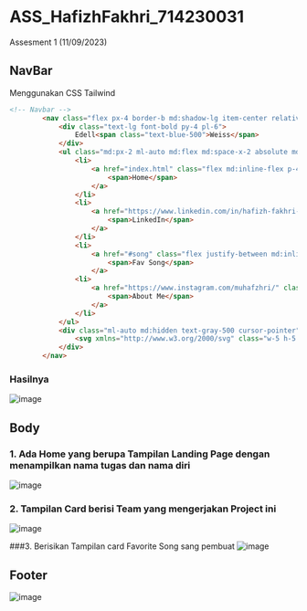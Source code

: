 # ASS_HafizhFakhri_714230031
Assesment 1 (11/09/2023)

## NavBar
Menggunakan CSS Tailwind
``` html
<!-- Navbar -->
        <nav class="flex px-4 border-b md:shadow-lg item-center relative">
            <div class="text-lg font-bold py-4 pl-6">
                Edell<span class="text-blue-500">Weiss</span>
            </div>
            <ul class="md:px-2 ml-auto md:flex md:space-x-2 absolute md:relative top-full left-0 right-0">
                <li>
                    <a href="index.html" class="flex md:inline-flex p-4 items-center hover:bg-gray-50">
                        <span>Home</span>
                    </a>
                </li>
                <li>
                    <a href="https://www.linkedin.com/in/hafizh-fakhri-muharram-0ba408270/" class="flex md:inline-flex p-4 items-center hover:bg-gray-50">
                        <span>LinkedIn</span>
                    </a>
                </li>
                <li>
                    <a href="#song" class="flex justify-between md:inline-flex p-4 items-center hover:bg-gray-50 space-x-2">
                        <span>Fav Song</span>
                    </a>
                <li>
                    <a href="https://www.instagram.com/muhafzhri/" class="flex md:inline-flex p-4 items-center hover:bg-gray-50">
                        <span>About Me</span>
                    </a>
                </li>
            </ul>
            <div class="ml-auto md:hidden text-gray-500 cursor-pointer">
                <svg xmlns="http://www.w3.org/2000/svg" class="w-5 h-5 fill-current" viewBox="0 0 24 24"><path d="M24 20.188l-8.315-8.209 8.2-8.282-3.697-3.697-8.212 8.318-8.31-8.203-3.666 3.666 8.321 8.24-8.206 8.313 3.666 3.666 8.237-8.318 8.285 8.203z"/></svg>
            </div>
        </nav>
```
### Hasilnya
![image](https://github.com/Dessaldyn/ASS_HafizhFakhri/assets/143266467/02faa260-6199-4a5b-b14e-9b949efd6b3f)

## Body 
### 1. Ada Home yang berupa Tampilan Landing Page dengan menampilkan nama tugas dan nama diri
![image](https://github.com/Dessaldyn/ASS_HafizhFakhri/assets/143266467/e0ace50b-4be9-4075-8424-27c4293d1e00)

### 2. Tampilan Card berisi Team yang mengerjakan Project ini
![image](https://github.com/Dessaldyn/ASS_HafizhFakhri/assets/143266467/01b79132-d444-4d14-8feb-abb6bc266fd0)

###3. Berisikan Tampilan card Favorite Song sang pembuat
![image](https://github.com/Dessaldyn/ASS_HafizhFakhri/assets/143266467/0af17cb5-78c2-4f3d-85b9-68e23a6a7618)

## Footer
![image](https://github.com/Dessaldyn/ASS_HafizhFakhri/assets/143266467/b4802588-5aab-4331-acf9-790c948e9860)

